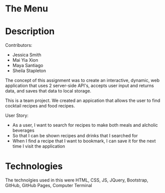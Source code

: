 # The Menu

# Description

Contributors:
- Jessica Smith
- Mai Yia Xion
- Maya Santiago
- Sheila Stapleton

The concept of this assignment was to create an interactive, dynamic, web application that uses 2 server-side API's, accepts user input and returns data, and saves that data to local storage. 

This is a team project. We created an appication that allows the user to find cocktail recipes and food recipes.

User Story:
- As a user, I want to search for recipes to make both meals and alcholic beverages
- So that I can be shown recipes and drinks that I searched for
- When I find a recipe that I want to bookmark, I can save it for the next time I visit the application

# Technologies

The technolgies used in this were HTML, CSS, JS, JQuery, Bootstrap, GitHub, GitHub Pages, Computer Terminal